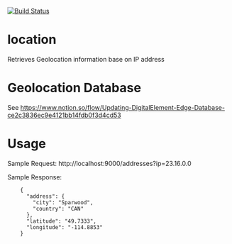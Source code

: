 [![Build Status](https://travis-ci.org/flowcommerce/location.svg?branch=main)](https://travis-ci.org/flowcommerce/location)

location
=========
Retrieves Geolocation information base on IP address

# Geolocation Database

See https://www.notion.so/flow/Updating-DigitalElement-Edge-Database-ce2c3836ec9e4121bb14fdb0f3d4cd53

# Usage

Sample Request:
    http://localhost:9000/addresses?ip=23.16.0.0

Sample Response:
```
    {
      "address": {
        "city": "Sparwood",
        "country": "CAN"
      },
      "latitude": "49.7333",
      "longitude": "-114.8853"
    }
```

